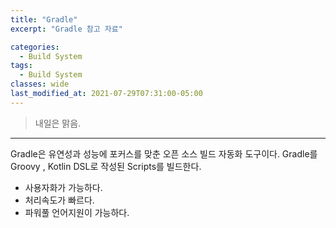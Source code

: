 ```yaml
---
title: "Gradle"
excerpt: "Gradle 참고 자료"

categories:
  - Build System
tags:
  - Build System
classes: wide
last_modified_at: 2021-07-29T07:31:00-05:00
---
```


> 내일은 맑음. 

***

Gradle은 유연성과 성능에 포커스를 맞춘 오픈 소스 빌드 자동화 도구이다. Gradle를 Groovy , Kotlin DSL로 작성된 Scripts를 빌드한다. 

- 사용자화가 가능하다. 
- 처리속도가 빠르다.
- 파워풀 언어지원이 가능하다. 




